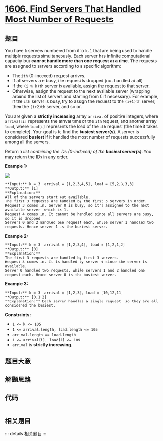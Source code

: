 # [1606. Find Servers That Handled Most Number of Requests](https://leetcode.com/problems/find-servers-that-handled-most-number-of-requests)

## 题目

You have `k` servers numbered from `0` to `k-1` that are being used to handle
multiple requests simultaneously. Each server has infinite computational
capacity but **cannot handle more than one request at a time**. The requests
are assigned to servers according to a specific algorithm:

  * The `ith` (0-indexed) request arrives.
  * If all servers are busy, the request is dropped (not handled at all).
  * If the `(i % k)th` server is available, assign the request to that server.
  * Otherwise, assign the request to the next available server (wrapping around the list of servers and starting from 0 if necessary). For example, if the `ith` server is busy, try to assign the request to the `(i+1)th` server, then the `(i+2)th` server, and so on.

You are given a **strictly increasing** array `arrival` of positive integers,
where `arrival[i]` represents the arrival time of the `ith` request, and
another array `load`, where `load[i]` represents the load of the `ith` request
(the time it takes to complete). Your goal is to find the **busiest
server(s)**. A server is considered **busiest** if it handled the most number
of requests successfully among all the servers.

Return _a list containing the IDs (0-indexed) of the **busiest server(s)**_.
You may return the IDs in any order.



**Example 1:**

![](https://assets.leetcode.com/uploads/2020/09/08/load-1.png)

    
    
    **Input:** k = 3, arrival = [1,2,3,4,5], load = [5,2,3,3,3] 
    **Output:** [1] 
    **Explanation:** 
    All of the servers start out available.
    The first 3 requests are handled by the first 3 servers in order.
    Request 3 comes in. Server 0 is busy, so it's assigned to the next available server, which is 1.
    Request 4 comes in. It cannot be handled since all servers are busy, so it is dropped.
    Servers 0 and 2 handled one request each, while server 1 handled two requests. Hence server 1 is the busiest server.
    

**Example 2:**

    
    
    **Input:** k = 3, arrival = [1,2,3,4], load = [1,2,1,2]
    **Output:** [0]
    **Explanation:** 
    The first 3 requests are handled by first 3 servers.
    Request 3 comes in. It is handled by server 0 since the server is available.
    Server 0 handled two requests, while servers 1 and 2 handled one request each. Hence server 0 is the busiest server.
    

**Example 3:**

    
    
    **Input:** k = 3, arrival = [1,2,3], load = [10,12,11]
    **Output:** [0,1,2]
    **Explanation:** Each server handles a single request, so they are all considered the busiest.
    



**Constraints:**

  * `1 <= k <= 105`
  * `1 <= arrival.length, load.length <= 105`
  * `arrival.length == load.length`
  * `1 <= arrival[i], load[i] <= 109`
  * `arrival` is **strictly increasing**.


## 题目大意

## 解题思路

## 代码

```javascript

```

## 相关题目

::: details 相关题目
:::
